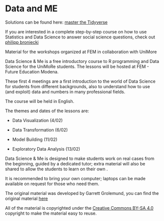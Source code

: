 # Data and ME

Solutions can be found here: [master the Tidyverse](https://github.com/rstudio-education/master-the-tidyverse/)

If you are interested in a complete step-by-step course on how to use Statistics and Data Science to answer social science questions, check out [philipp broniecki](https://philippbroniecki.com/statistics1/)

Material for the workshops organized at FEM in collaboration with UniMore
 
Data Science & Me is a free introductory course to R programming and Data Science for the UniMoRe students. The lessons will be hosted at FEM - Future Education Modena.

These first 4 meetings are a first introduction to the world of Data Science for students from different backgrounds, also to understand how to use (and exploit) data and numbers in many professional fields.

The course will be held in English.

The themes and dates of the lessons are:

- Data Visualization (4/02)

- Data Transformation (6/02)

- Model Building (11/02)

- Exploratory Data Analysis (13/02)

Data Science & Me is designed to make students work on real cases from the beginning, guided by a dedicated tutor; extra material will also be shared to allow the students to learn on their own .

It is recommended to bring your own computer; laptops can be made available on request for those who need them.
 
 
The original material was developed by Garrett Grolemund, you can find the original material [here](https://github.com/rstudio-education/remaster-the-tidyverse/blob/master/README.md)
 
All of the material is copyrighted under the [Creative Commons BY-SA 4.0](https://creativecommons.org/licenses/by-sa/4.0/) copyright to make the material easy to reuse.
